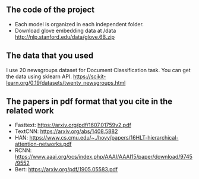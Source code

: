<!--
 * @Author: Kai Niu
 * @Date: 2021-01-28 13:31:10
 * @LastEditTime: 2021-01-28 16:09:13
-->

## The code of the project
- Each model is organized in each independent folder.
- Download glove embedding data at /data http://nlp.stanford.edu/data/glove.6B.zip
## The data that you used
I use 20 newsgroups dataset for Document Classification task. You can get the data using sklearn API.
https://scikit-learn.org/0.19/datasets/twenty_newsgroups.html
## The papers in pdf format that you cite in the related work
- Fasttext: https://arxiv.org/pdf/1607.01759v2.pdf
- TextCNN: https://arxiv.org/abs/1408.5882
- HAN: https://www.cs.cmu.edu/~./hovy/papers/16HLT-hierarchical-attention-networks.pdf
- RCNN: https://www.aaai.org/ocs/index.php/AAAI/AAAI15/paper/download/9745/9552
- Bert: https://arxiv.org/pdf/1905.05583.pdf
